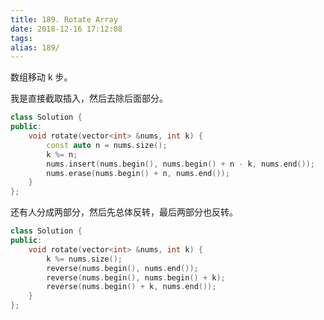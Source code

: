 ```yaml
---
title: 189. Rotate Array
date: 2018-12-16 17:12:08
tags:
alias: 189/
---
```


数组移动 k 步。

<!--more-->

我是直接截取插入，然后去除后面部分。

```cpp
class Solution {
public:
    void rotate(vector<int> &nums, int k) {
        const auto n = nums.size();
        k %= n;
        nums.insert(nums.begin(), nums.begin() + n - k, nums.end());
        nums.erase(nums.begin() + n, nums.end());
    }
};
```

还有人分成两部分，然后先总体反转，最后两部分也反转。

```cpp
class Solution {
public:
    void rotate(vector<int> &nums, int k) {
        k %= nums.size();
        reverse(nums.begin(), nums.end());
        reverse(nums.begin(), nums.begin() + k);
        reverse(nums.begin() + k, nums.end());
    }
};
```
